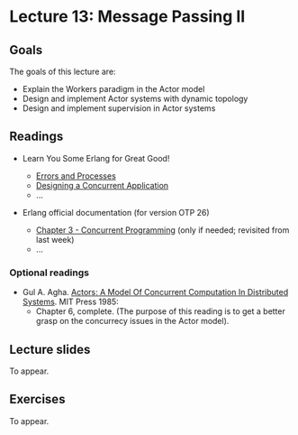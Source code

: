 # Lecture 13: Message Passing II

## Goals

The goals of this lecture are:

* Explain the Workers paradigm in the Actor model
* Design and implement Actor systems with dynamic topology
* Design and implement supervision in Actor systems

## Readings

* Learn You Some Erlang for Great Good!
  * [Errors and Processes](https://learnyousomeerlang.com/errors-and-processes)
  * [Designing a Concurrent Application](https://learnyousomeerlang.com/designing-a-concurrent-application)
  * ...
  
* Erlang official documentation (for version OTP 26) 
  * [Chapter 3 - Concurrent Programming](https://www.erlang.org/docs/26/getting_started/conc_prog) (only if needed; revisited from last week)
  * ...


### Optional readings

* Gul A. Agha. [Actors: A Model Of Concurrent Computation In Distributed Systems](http://dspace.mit.edu/handle/1721.1/6952). MIT Press 1985:
  * Chapter 6, complete. (The purpose of this reading is to get a better grasp on the concurrecy issues in the Actor model).

## Lecture slides

To appear.

## Exercises

To appear.
